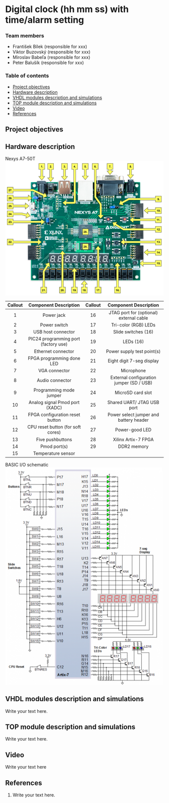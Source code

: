 # Digital clock (hh mm ss) with time/alarm setting

### Team members

* František Bílek (responsible for xxx)
* Viktor Buzovský (responsible for xxx)
* Miroslav Babeľa (responsible for xxx)
* Peter Balušík (responsible for xxx)

### Table of contents

* [Project objectives](#objectives)
* [Hardware description](#hardware)
* [VHDL modules description and simulations](#modules)
* [TOP module description and simulations](#top)
* [Video](#video)
* [References](#references)

<a name="objectives"></a>

## Project objectives



<a name="hardware"></a>

## Hardware description

   Nexys A7-50T
   ![images/nexys_board.png](images/nexys_board.png)

| **Callout** | **Component Description** | **Callout** | **Component Description** |
   | :-: | :-: | :-: | :-: |
   | 1 | 	Power jack | 16 | JTAG port for (optional) external cable |
   | 2 | 	Power switch | 17 | Tri-color (RGB) LEDs |
   | 3 | USB host connector | 18 | Slide switches (16) |
   | 4 | PIC24 programming port (factory use) | 19 | LEDs (16) |
   | 5 | Ethernet connector | 20 | Power supply test point(s) |
   | 6 | FPGA programming done LED | 21 | Eight digit 7-seg display |
   | 7 | VGA connector | 22 | Microphone |
   | 8 | Audio connector | 23 | External configuration jumper (SD / USB) |
   | 9 | Programming mode jumper | 24 | MicroSD card slot |
   | 10 | Analog signal Pmod port (XADC) | 25 | Shared UART/ JTAG USB port |
   | 11 | FPGA configuration reset button | 26 | Power select jumper and battery header |
   | 12 | CPU reset button (for soft cores) | 27 | Power-good LED |
   | 13 | Five pushbuttons | 28 | Xilinx Artix-7 FPGA |
   | 14 | Pmod port(s) | 29 | DDR2 memory |
   | 15 | Temperature sensor |  |  |
   
   BASIC I/O schematic
   ![images/nexys_basic_scheme.png](images/nexys_basic_scheme.png)
   

<a name="modules"></a>

## VHDL modules description and simulations

Write your text here.

<a name="top"></a>

## TOP module description and simulations

Write your text here.

<a name="video"></a>

## Video

Write your text here

<a name="references"></a>

## References

1. Write your text here.
